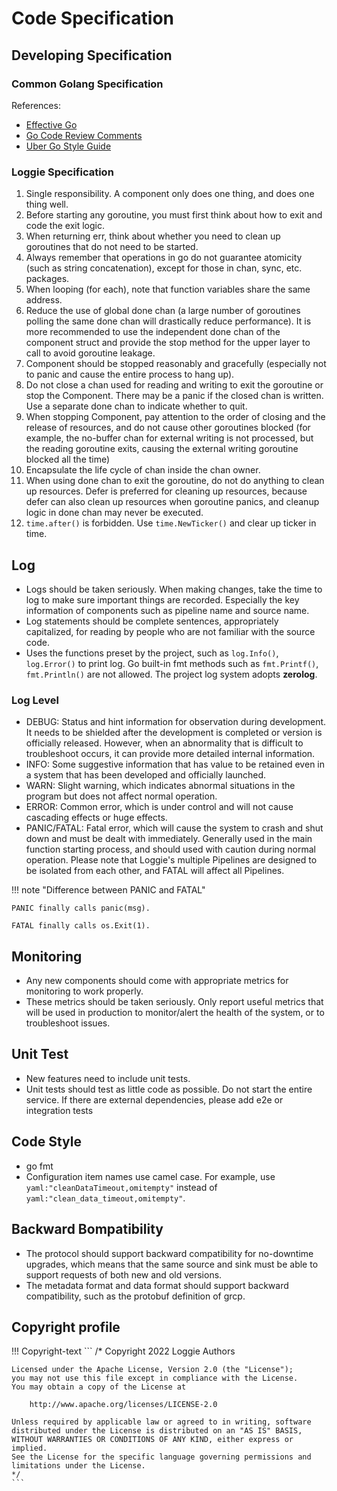 # Code Specification

## Developing Specification

### Common Golang Specification
References:

- [Effective Go](https://go.dev/doc/effective_go)
- [Go Code Review Comments](https://github.com/golang/go/wiki/CodeReviewComments)
- [Uber Go Style Guide](https://github.com/uber-go/guide/blob/master/style.md)

### Loggie Specification
1. Single responsibility. A component only does one thing, and does one thing well.
2. Before starting any goroutine, you must first think about how to exit and code the exit logic.
3. When returning err, think about whether you need to clean up goroutines that do not need to be started.
4. Always remember that operations in go do not guarantee atomicity (such as string concatenation), except for those in chan, sync, etc. packages. 
5. When looping (for each), note that function variables share the same address.
6. Reduce the use of global done chan (a large number of goroutines polling the same done chan will drastically reduce performance). It is more recommended to use the independent done chan of the component struct and provide the stop method for the upper layer to call to avoid goroutine leakage.
7. Component should be stopped reasonably and gracefully (especially not to panic and cause the entire process to hang up).
8. Do not close a chan used for reading and writing to exit the goroutine or stop the Component. There may be a panic if the closed chan is written. Use a separate done chan to indicate whether to quit.
9. When stopping Component, pay attention to the order of closing and the release of resources, and do not cause other goroutines blocked (for example, the no-buffer chan for external writing is not processed, but the reading goroutine exits, causing the external writing goroutine blocked all the time)
10. Encapsulate the life cycle of chan inside the chan owner.
11. When using done chan to exit the goroutine, do not do anything to clean up resources. Defer is preferred for cleaning up resources, because defer can also clean up resources when goroutine panics, and cleanup logic in done chan may never be executed.
12. `time.after()` is forbidden. Use `time.NewTicker()` and clear up ticker in time.

## Log

* Logs should be taken seriously. When making changes, take the time to log to make sure important things are recorded. Especially the key information of components such as pipeline name and source name.
* Log statements should be complete sentences, appropriately capitalized, for reading by people who are not familiar with the source code.
* Uses the functions preset by the project, such as `log.Info()`, `log.Error()` to print log. Go built-in fmt methods such as `fmt.Printf()`, `fmt.Println()` are not allowed. The project log system adopts **zerolog**.

### Log Level

* DEBUG: Status and hint information for observation during development. It needs to be shielded after the development is completed or version is officially released. However, when an abnormality that is difficult to troubleshoot occurs, it can provide more detailed internal information.
* INFO: Some suggestive information that has value to be retained even in a system that has been developed and officially launched.
* WARN: Slight warning, which indicates abnormal situations in the program but does not affect normal operation.
* ERROR: Common error, which is under control and will not cause cascading effects or huge effects.
* PANIC/FATAL: Fatal error, which will cause the system to crash and shut down and must be dealt with immediately. Generally used in the main function starting process, and should used with caution during normal operation. Please note that Loggie's multiple Pipelines are designed to be isolated from each other, and FATAL will affect all Pipelines.

!!! note "Difference between PANIC and FATAL"

    PANIC finally calls panic(msg).

    FATAL finally calls os.Exit(1).

## Monitoring

* Any new components should come with appropriate metrics for monitoring to work properly.
* These metrics should be taken seriously. Only report useful metrics that will be used in production to monitor/alert the health of the system, or to troubleshoot issues.

## Unit Test

* New features need to include unit tests.
* Unit tests should test as little code as possible. Do not start the entire service. If there are external dependencies, please add e2e or integration tests

## Code Style

* go fmt
* Configuration item names use camel case. For example, use `yaml:"cleanDataTimeout,omitempty"` instead of `yaml:"clean_data_timeout,omitempty"`.

## Backward Bompatibility

* The protocol should support backward compatibility for no-downtime upgrades, which means that the same source and sink must be able to support requests of both new and old versions.
* The metadata format and data format should support backward compatibility, such as the protobuf definition of grcp.

## Copyright profile

!!! Copyright-text
    ```
    /*
    Copyright 2022 Loggie Authors

    Licensed under the Apache License, Version 2.0 (the "License");
    you may not use this file except in compliance with the License.
    You may obtain a copy of the License at

        http://www.apache.org/licenses/LICENSE-2.0

    Unless required by applicable law or agreed to in writing, software
    distributed under the License is distributed on an "AS IS" BASIS,
    WITHOUT WARRANTIES OR CONDITIONS OF ANY KIND, either express or implied.
    See the License for the specific language governing permissions and
    limitations under the License.
    */
    ```

